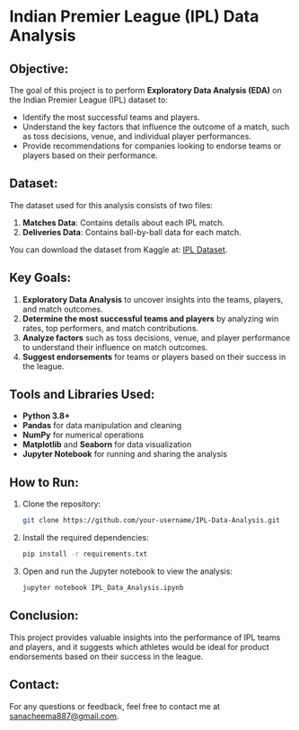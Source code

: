 # Indian Premier League (IPL) Data Analysis

## Objective:
The goal of this project is to perform **Exploratory Data Analysis (EDA)** on the Indian Premier League (IPL) dataset to:

- Identify the most successful teams and players.
- Understand the key factors that influence the outcome of a match, such as toss decisions, venue, and individual player performances.
- Provide recommendations for companies looking to endorse teams or players based on their performance.

## Dataset:
The dataset used for this analysis consists of two files:
1. **Matches Data**: Contains details about each IPL match.
2. **Deliveries Data**: Contains ball-by-ball data for each match.

You can download the dataset from Kaggle at: [IPL Dataset](https://bit.ly/34SRn3b).

## Key Goals:
1. **Exploratory Data Analysis** to uncover insights into the teams, players, and match outcomes.
2. **Determine the most successful teams and players** by analyzing win rates, top performers, and match contributions.
3. **Analyze factors** such as toss decisions, venue, and player performance to understand their influence on match outcomes.
4. **Suggest endorsements** for teams or players based on their success in the league.

## Tools and Libraries Used:
- **Python 3.8+**
- **Pandas** for data manipulation and cleaning
- **NumPy** for numerical operations
- **Matplotlib** and **Seaborn** for data visualization
- **Jupyter Notebook** for running and sharing the analysis

## How to Run:
1. Clone the repository:
    ```bash
    git clone https://github.com/your-username/IPL-Data-Analysis.git
    ```

2. Install the required dependencies:
    ```bash
    pip install -r requirements.txt
    ```

3. Open and run the Jupyter notebook to view the analysis:
    ```bash
    jupyter notebook IPL_Data_Analysis.ipynb
    ```

## Conclusion:
This project provides valuable insights into the performance of IPL teams and players, and it suggests which athletes would be ideal for product endorsements based on their success in the league.

## Contact:
For any questions or feedback, feel free to contact me at sanacheema887@gmail.com.
